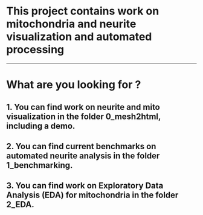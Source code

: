 # This project contains work on mitochondria and neurite visualization and automated processing

---

# What are you looking for ?

## 1. You can find work on neurite and mito visualization in the folder 0_mesh2html, including a demo.
## 2. You can find current benchmarks on automated neurite analysis in the folder 1_benchmarking.
## 3. You can find work on Exploratory Data Analysis (EDA) for mitochondria in the folder 2_EDA.